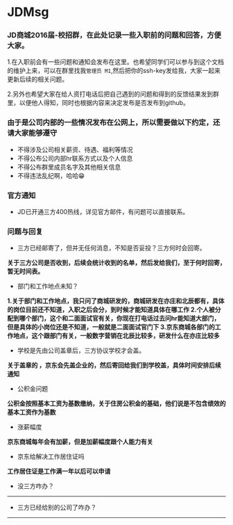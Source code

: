 # JDMsg

### JD商城2016届-校招群，在此处记录一些入职前的问题和回答，方便大家。

1.在入职前会有一些问题和通知会发布在这里。也希望同学们可以参与到这个文档的维护上来，可以在群里找我`管理员 M1`,然后把你的ssh-key发给我，大家一起来更新后续的相关问题。

2.另外也希望大家在给人资打电话后把自己遇到的问题和得到的反馈结果发到群里，以便他人得知，同时也根据内容来决定发布是否发布到github。

### 由于是公司内部的一些情况发布在公网上，所以需要做以下约定，还请大家能够遵守

* 不得涉及公司相关薪资、待遇、福利等情况
* 不得公布公司内部hr联系方式以及个人信息
* 不得公布群里成员名字及其他相关信息
* 不得违法乱纪啊，哈哈😁

### 官方通知

* JD已开通三方400热线，详见官方邮件，有问题可以直接联系。

### 问题与回复

* 三方已经邮寄了，但并无任何消息，不知是否妥投？三方何时会回寄。

 **关于三方公司是否收到，后续会统计收到的名单，然后发给我们，至于何时回寄，暂无时间表。**

* 部门和工作地点未知？

 **1.关于部门和工作地点，我只问了商城研发的，商城研发在亦庄和北辰都有，具体的岗位目前还不知道，入职之后会分，到时候才能知道具体在哪工作
 2.个人被分配到哪个部门，这个和二面面试官有关，你现在打电话过去问hr能知道大部门，但是具体的小岗位还是不知道，一般就是二面面试官门下
 3.京东商城各部门的工作地点，这个跟部门有关，一般数字营销在北辰比较多，研发什么在亦庄比较多**

* 学校是先由公司盖章后，三方协议学校才会盖。

 **关于盖章的 ，京东会先盖企业的，然后寄回给我们到学校盖，具体时间安排后续通知**

* 公积金问题

 **公积金按照基本工资为基数缴纳，关于住房公积金的基础，他们说是不包含绩效的基本工资作为基数**
 
* 涨薪幅度

 **京东商城每年会有加薪，但是加薪幅度跟个人能力有关**
 
* 京东给解决工作居住证吗

 **工作居住证是工作满一年以后可以申请**
 
* 没三方咋办？

 ****

* 三方已经给别的公司了咋办？

 **** 



